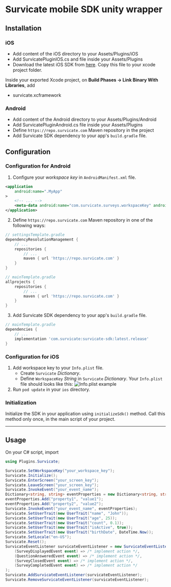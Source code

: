 # Survicate mobile SDK unity wrapper

## Installation

### iOS

- Add content of the iOS directory to your Assets/Plugins/iOS
- Add SurvicatePluginIOS.cs and file inside your Assets/Plugins
- Download the latest iOS SDK from [here](https://repo.survicate.com/latest/ios/Survicate.zip). Copy this file to your xcode project folder.

Inside your exported Xcode project, on **Build Phases -> Link Binary With Libraries**, add

- survicate.xcframework

### Android

- Add content of the Android directory to your Assets/Plugins/Android
- Add SurvicatePluginAndroid.cs file inside your Assets/Plugins
- Define `https://repo.survicate.com` Maven repository in the project
- Add Survicate SDK dependency to your app's `build.gradle` file.

## Configuration

### Configuration for Android

1. Configure your *workspace key* in `AndroidManifest.xml` file.

```xml {{title: 'AndroidManifest.xml'}}
<application
    android:name=".MyApp"
>
    <!-- ... -->
    <meta-data android:name="com.survicate.surveys.workspaceKey" android:value="YOUR_WORKSPACE_KEY"/>
</application>
```

2. Define `https://repo.survicate.com` Maven repository in one of the following ways:

```groovy
// settingsTemplate.gradle
dependencyResolutionManagement {
    // ...
    repositories {
        // ...
        maven { url 'https://repo.survicate.com' }
    }
}
```

```groovy
// mainTemplate.gradle
allprojects {
    repositories {
        // ...
        maven { url 'https://repo.survicate.com' }
    }
}
```

3. Add Survicate SDK dependency to your app's `build.gradle` file.

```groovy
// mainTemplate.gradle
dependencies {
    // ...
    implementation 'com.survicate:survicate-sdk:latest.release'
}
```

### Configuration for iOS

1. Add workspace key to your `Info.plist` file.
   - Create `Survicate` *Dictionary*.
   - Define `WorkspaceKey` *String* in `Survicate` *Dictionary*.
   Your `Info.plist` file should looks like this:
   ![Info.plist example](/ios-infoplist.png)
2. Run `pod update` in your `ios` directory.

### Initialization

Initialize the SDK in your application using `initializeSdk()` method. Call this method only once, in the main script of your project.

---

## Usage

On your C# script, import

```csharp
using Plugins.Survicate;

Survicate.SetWorkspaceKey("your_workspace_key");
Survicate.Initialize();
Survicate.EnterScreen("your_screen_key");
Survicate.LeaveScreen("your_screen_key");
Survicate.InvokeEvent("your_event_name");
Dictionary<string, string> eventProperties = new Dictionary<string, string>();
eventProperties.Add("property1", "value1");
eventProperties.Add("property2", "value2");
Survicate.InvokeEvent("your_event_name", eventProperties);
Survicate.SetUserTrait(new UserTrait("name", "John"));
Survicate.SetUserTrait(new UserTrait("age", 25));
Survicate.SetUserTrait(new UserTrait("count", 0.1));
Survicate.SetUserTrait(new UserTrait("isActive", true));
Survicate.SetUserTrait(new UserTrait("birthDate", DateTime.Now));
Survicate.SetLocale("en-US");
Survicate.Reset();
SurvicateEventListener survicateEventListener = new SurvicateEventListener(
    (SurveyDisplayedEvent event) => /* implement action */,
    (QuestionAnsweredEvent event) => /* implement action */,
    (SurveyClosedEvent event) => /* implement action */,
    (SurveyCompletedEvent event) => /* implement action */
);
Survicate.AddSurvicateEventListener(survicateEventListener);
Survicate.RemoveSurvicateEventListener(survicateEventListener);
```